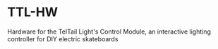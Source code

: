 # TTL-HW
Hardware for the TelTail Light's Control Module, an interactive lighting controller for DIY electric skateboards
